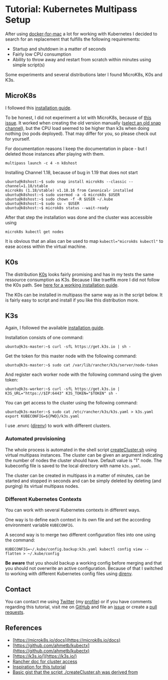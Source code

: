 # Tutorial: Kubernetes Multipass Setup

After using [docker-for-mac](https://docs.docker.com/docker-for-mac/install/)
a lot for working with Kubernetes I decided to search for an replacement that
fulfills the following requirements:

- Startup and shutdown in a matter of seconds
- Fairly low CPU consumption
- Ability to throw away and restart from scratch within minutes using simple script(s)

Some experiments and several distributions later I found MicroK8s, K0s and K3s.

## MicroK8s

I followed this [installation guide](https://microk8s.io/docs).

To be honest, I did not experiment a lot with MicroK8s, because of
[this issue](https://github.com/ubuntu/microk8s/issues/1570). It worked
when creating the old version manually
([select an old snap channel](https://discuss.kubernetes.io/t/selecting-a-snap-channel/11270)),
but the CPU load seemed to be higher than k3s when doing nothing (no
pods deployed). That may differ for you, so please check out for yourself.

For documentation reasons I keep the documentation in place - but I
deleted those instances after playing with them.

    multipass launch -c 4 -n k8shost

Installing Channel 1.18, because of bug in 1.19 that does not start

    ubuntu@k8shost:~$ sudo snap install microk8s --classic --channel=1.18/stable
    microk8s (1.18/stable) v1.18.16 from Canonical✓ installed
    ubuntu@k8shost:~$ sudo usermod -a -G microk8s $USER
    ubuntu@k8shost:~$ sudo chown -f -R $USER ~/.kube
    ubuntu@k8shost:~$ sudo su - $USER
    ubuntu@k8shost:~$ microk8s status --wait-ready

After that step the installation was done and the cluster was accessible using

    microk8s kubectl get nodes

It is obvious that an alias can be used to map `kubectl="microk8s kubectl"` to
ease access within the virtual machine.

## K0s

The distribution [K0s](https://k0sproject.io/) looks fairly promising and has
in my tests the same ressource consumption as K3s. Because I like traeffik more
I did not follow the K0s path. See [here for a working installation guide](https://www.mirantis.com/blog/how-to-set-up-k0s-kubernetes-a-quick-and-dirty-guide/).

The K0s can be installed in multipass the same way as in the script below.
It is fairly easy to script and install if you like this distribution more.

## K3s

Again, I followed the available [installation guide](https://k3s.io/).

Installation consists of one command:

    ubuntu@k3s-master:~$ curl -sfL https://get.k3s.io | sh -

Get the token for this master node with the following command:

    ubuntu@k3s-master:~$ sudo cat /var/lib/rancher/k3s/server/node-token

And register each worker node with the following command using the given token:

    ubuntu@k3s-worker:~$ curl -sfL https://get.k3s.io | K3S_URL="https://$IP:6443" K3S_TOKEN="$TOKEN" sh -

You can get access to the cluster using the following command:

    ubuntu@k3s-master:~$ sudo cat /etc/rancher/k3s/k3s.yaml > k3s.yaml
    export KUBECONFIG=${PWD}/k3s.yaml

I use .envrc ([direnv](https://direnv.net/)) to work with different clusters.

### Automated provisioning

The whole process is automated in the shell script [createCluster.sh](createCluster.sh) using virtual multipass instances. The
cluster can be given an argument indicating the number of nodes the cluster should have. Default
value is "1" node. The kubeconfig file is saved to the local directory with name `k3s.yaml`.

The cluster can be created in multipass in a matter of minutes, can be started and stopped
in seconds and can be simply deleted by deleting (and purging) its virtual multipass nodes.

### Different Kubernetes Contexts

You can work with several Kubernetes contexts in different ways.

One way is to define each context in its own file and set the according
environment variable `KUBECONFIG`.

A second way is to merge two different configuration files into one using
the command:

    KUBECONFIG=~/.kube/config.backup:k3s.yaml kubectl config view --flatten > ~/.kube/config

**Be aware** that you should backup a working config before merging and
that you should not overwrite an active configuration. Because of that
I switched to working with different Kubernetes config files using
[direnv](https://direnv.net/).

## Contact

You can contact me using [Twitter](https://twitter.com/intent/tweet?url=https%3a%2f%2fstefanjacobs.github.io%2ftutorials%2f&text=Developing%20with%20Kubernetes%20and%20Docker%20on%20localhost%20without%20messing%20up%20your%20system&via=stefanjacobs&original_referer=https://stefanjacobs.github.io/tutorials/) (my [profile](https://twitter.com/stefanj78)) or if you have comments regarding this tutorial, visit me on [GitHub](https://github.com/stefanjacobs/tutorials) and file an [issue](https://github.com/stefanjacobs/tutorials/issues) or create a [pull requests](https://github.com/stefanjacobs/tutorials/pulls).

## References

- [https://microk8s.io/docs](https://microk8s.io/docs)
- [https://github.com/ahmetb/kubectx](https://github.com/ahmetb/kubectx)
- [https://k3s.io/](https://k3s.io/)
- [Rancher doc for cluster access](https://rancher.com/docs/k3s/latest/en/cluster-access/)
- [Inspiration for this tutorial](https://betterprogramming.pub/local-k3s-cluster-made-easy-with-multipass-108bf6ce577c)
- [Basic gist that the script ./createCluster.sh was derived from](https://gist.github.com/lucj/5a0e2286b40130d02388a264e6924ed4)
